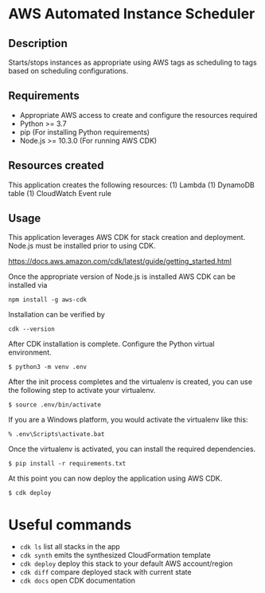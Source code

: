 # AWS Automated Instance Scheduler

## Description

Starts/stops instances as appropriate using AWS tags as scheduling to tags based on scheduling configurations.

## Requirements
* Appropriate AWS access to create and configure the resources required
* Python >= 3.7
* pip (For installing Python requirements)
* Node.js >= 10.3.0 (For running AWS CDK)

## Resources created

This application creates the following resources:
(1) Lambda
(1) DynamoDB table
(1) CloudWatch Event rule

## Usage

This application leverages AWS CDK for stack creation and deployment. Node.js must be installed prior to using CDK.
        
https://docs.aws.amazon.com/cdk/latest/guide/getting_started.html

Once the appropriate version of Node.js is installed AWS CDK can be installed via  
```
npm install -g aws-cdk
```        
Installation can be verified by
```
cdk --version
```
After CDK installation is complete. Configure the Python virtual environment.        
```
$ python3 -m venv .env
```

After the init process completes and the virtualenv is created, you can use the following
step to activate your virtualenv.

```
$ source .env/bin/activate
```

If you are a Windows platform, you would activate the virtualenv like this:

```
% .env\Scripts\activate.bat
```

Once the virtualenv is activated, you can install the required dependencies.

```
$ pip install -r requirements.txt
```

At this point you can now deploy the application using AWS CDK.
```
$ cdk deploy
```

# Useful commands

 * `cdk ls`          list all stacks in the app
 * `cdk synth`       emits the synthesized CloudFormation template
 * `cdk deploy`      deploy this stack to your default AWS account/region
 * `cdk diff`        compare deployed stack with current state
 * `cdk docs`        open CDK documentation

